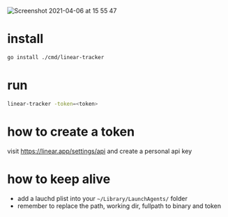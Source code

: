 ![Screenshot 2021-04-06 at 15 55 47](https://user-images.githubusercontent.com/3532919/113722371-a638f480-96f0-11eb-8443-73efa55c4dfc.png)


# install
```bash
go install ./cmd/linear-tracker
```

# run

```bash
linear-tracker -token=<token>
```

# how to create a token
visit https://linear.app/settings/api and create a personal api key

# how to keep alive

- add a lauchd plist into your `~/Library/LaunchAgents/` folder
- remember to replace the path, working dir, fullpath to binary and token